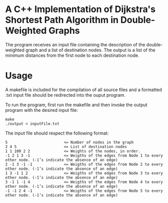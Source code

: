 # A C++ Implementation of Dijkstra's Shortest Path Algorithm in Double-Weighted Graphs
The program receives an input file containing the description of the double-weighted graph and a list of destination nodes. The output is a list of the minimum distances from the first node to each destination node.

# Usage
A makefile is included for the compilation of all source files and a formatted .txt input file should be redirected into the ouput program.

To run the program, first run the makefile and then invoke the output program with the desired input file:
```
make
./output < inputFile.txt
```


The input file should respect the following format:
```
5                         <= Number of nodes in the graph
2 4 5                     <= List of destination nodes
1 1 100 2 2               <= Weights of the nodes, in order.
-1 2 1 3 -1               <= Weigths of the edges from Node 1 to every other node. (-1’s indicate the absence of an edge)
2 -1 3 -1 -1              <= Weigths of the edges from Node 2 to every other node. (-1’s indicate the absence of an edge)
1 3 -1 1 2                <= Weigths of the edges from Node 3 to every other node. (-1’s indicate the absence of an edge)
3 -1 1 -1 4               <= Weigths of the edges from Node 4 to every other node. (-1’s indicate the absence of an edge)
-1 -1 2 4 -1              <= Weigths of the edges from Node 5 to every other node. (-1’s indicate the absence of an edge)
```
